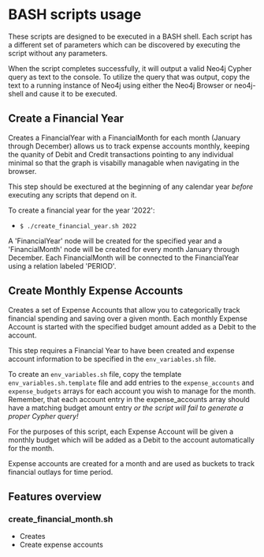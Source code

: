# BASH scripts usage
These scripts are designed to be executed in a BASH shell. Each script has a different set of parameters which can be discovered by executing the script without any parameters.

When the script completes successfully, it will output a valid Neo4j Cypher query as text to the console.  To utilize the query that was output, copy the text to a running instance of Neo4j using either the Neo4j Browser or neo4j-shell and cause it to be executed.

## Create a Financial Year
Creates a FinancialYear with a FinancialMonth for each month (January through December) allows us to track expense accounts monthly, keeping the quanity of Debit and Credit transactions pointing to any individual minimal so that the graph is visabilly managable when navigating in the browser.

This step should be exectured at the beginning of any calendar year *before* executing any scripts that depend on it.

To create a financial year for the year '2022':
- `$ ./create_financial_year.sh 2022`

A 'FinancialYear' node will be created for the specified year and a 'FinancialMonth' node will be created for every month January through December. Each FinancialMonth will be connected to the FinancialYear using a  relation labeled 'PERIOD'.


## Create Monthly Expense Accounts
Creates a set of Expense Accounts that allow you to categorically track financial spending and saving over a given month.  Each monthly Expense Account is started with the specified budget amount added as a Debit to the account.

This step requires a Financial Year to have been created and expense account information to be specified in the `env_variables.sh` file.

To create an `env_variables.sh` file, copy the template `env_variables.sh.template` file and add entries to the `expense_accounts` and `expense_budgets` arrays for each account you wish to manage for the month. Remember, that each account entry in the expense_accounts array should have a matching budget amount entry *or the script will fail to generate a proper Cypher query!*


For the purposes of this script, each Expense Account will be given a monthly budget which will be added as a Debit to the account automatically for the month.

Expense accounts are created for a month and are used as buckets to track financial outlays for  time period.  

## Features overview
### create_financial_month.sh
- Creates 
- Create expense accounts 